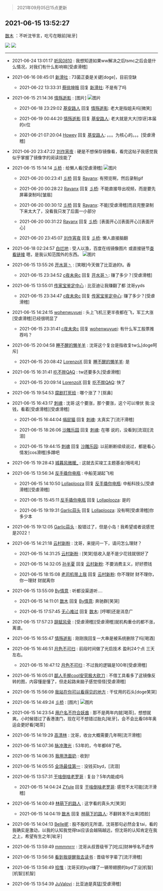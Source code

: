 > 2021年09月05日15点更新
<link rel="stylesheet" href="https://cdn.jsdelivr.net/gh/taotie6/sampleJSON@main/css/photo_show.css">


 ## 2021-06-15 13:52:27 

 [㪚木](https://www.coolapk.com/feed/27751230?shareKey=Yjg1NzlhMDg4NmQwNjEzMTc4MWQ~) ：不听沈爷言，吃亏在眼前[呲牙] 

<div class="album">
<img class="img-item" src="https://image.coolapk.com/feed/2021/0615/13/1081091_c2d4fb72_6346_6853@943x2340.jpeg" />
<img class="img-item" src="https://image.coolapk.com/feed/2021/0615/13/1081091_331e3ab1_6309_4714@955x813.jpeg" />
</div>

 ------- 

- 2021-06-24 13:01:17 [听风0810](uid=1786893) : 我想知道如果ww解决之后tsmc之后会是什么情况，对我们有什么影响嘛[受虐滑稽] 

- 2021-06-16 08:45:01 [新滑社](uid=2627292) : 73菌正委是关键[doge]，目前空缺 

    - 2021-06-22 13:33:31 [蔡徐坤哦](uid=6614339) 回复 [新滑社](uid=2627292): 不是有了吗 

- 2021-06-15 21:14:36 [情殇逝影](uid=883006) : [图片] ![图片](https://image.coolapk.com/feed/2021/0615/21/883006_af69ff99_2874_9943@1080x2340.jpeg)

    - 2021-06-18 23:29:02 [基安路人](uid=2793344) 回复 [情殇逝影](uid=883006): 老大是指姐夫吗[微笑] 

    - 2021-06-19 00:44:20 [情殇逝影](uid=883006) 回复 [基安路人](uid=2793344): 老大就是大大[惊讶]本届的c位 

    - 2021-06-21 07:20:04 [Howey](uid=2814167) 回复 [基安路人](uid=2793344): 。。。为核心的。。。[受虐滑稽] 

- 2021-06-20 23:47:22 [刘作宵夜](uid=546329) : 硬是不想保存镜像看，看完这帖子我感觉我似乎掌握了镜像字的阅读技能了 

- 2021-06-15 15:14:14 [彡桥](uid=3740933) : 给懒人看[受虐滑稽] ![图片](https://image.coolapk.com/feed/2021/0615/15/3740933_4e154447_1253_5137@367x640.gif)

    - 2021-06-20 00:23:41 [彡桥](uid=3740933) 回复 [Rayanx](uid=2072420): 有预览啊，然后录制gif 

    - 2021-06-20 00:28:22 [Rayanx](uid=2072420) 回复 [彡桥](uid=3740933): 不能直接导出视频，而是要先屏幕录制吗[皱眉] 

    - 2021-06-20 00:30:12 [彡桥](uid=3740933) 回复 [Rayanx](uid=2072420): 不能[受虐滑稽]而且完整录制下来太大了，没看我只发了后面一小部分 

    - 2021-06-20 00:31:22 [Rayanx](uid=2072420) 回复 [彡桥](uid=3740933): [表面开心][表面开心][表面开心] 

    - 2021-06-20 23:45:07 [刘作宵夜](uid=546329) 回复 [彡桥](uid=3740933): 懒人直接脑翻 

- 2021-06-18 02:24:57 [白烂地](uid=2557325) : 受人以渔，百度在线镜像图片
或直接链节<a class="feed-link-url" href="https://www.img2go.com/zh/rotate-image" title="https://www.img2go.com/zh/rotate-image" target="_blank" rel="nofollow">查看链接</a>
嗯，是我认知范围外的东西。 ![图片](https://image.coolapk.com/feed/2021/0618/02/2557325_e2f4d7e4_4295_9782@1080x2400.jpeg)

- 2021-06-15 13:55:26 [开水哥丶](uid=608451) : [笑眼]今天做了比亚迪的t。香 

    - 2021-06-15 23:34:52 [c夜未央c](uid=2817903) 回复 [开水哥丶](uid=608451): 赚了多少？[受虐滑稽] 

- 2021-06-15 13:55:01 [传家宝鉴定中心](uid=1537223) : 比亚迪让我赚翻了都 沈哥yyds 

    - 2021-06-15 23:34:47 [c夜未央c](uid=2817903) 回复 [传家宝鉴定中心](uid=1537223): 赚了多少？[受虐滑稽] 

- 2021-06-15 14:24:15 [wohenwuyuei](uid=1096665) : 头上飞机三更半夜都在飞，军工大涨[受虐滑稽]已经很明显了 

    - 2021-06-15 23:31:41 [c夜未央c](uid=2817903) 回复 [wohenwuyuei](uid=1096665): 有什么军工股票推荐吗？ 

- 2021-06-15 20:04:58 [睡不醒的懒羊羊](uid=4242505) : 沈哥这个复台是指收复tw么[doge呵斥] 

    - 2021-06-15 20:08:42 [LorenzoX](uid=645650) 回复 [睡不醒的懒羊羊](uid=4242505): 是 

- 2021-06-15 16:31:41 [吃不胖QAQ](uid=2739014) : tw还要多久[受虐滑稽] 

    - 2021-06-15 20:09:14 [LorenzoX](uid=645650) 回复 [吃不胖QAQ](uid=2739014): 快了 

- 2021-06-15 19:54:53 [腐剧打死给](uid=1391153) : 哪个涨了？[抠鼻] 

- 2021-06-15 16:43:17 [刺魂](uid=1662383) : 沈哥:这个要涨，那个要涨，这个可以埋伏
我:没钱，看着[受虐滑稽][受虐滑稽] 

    - 2021-06-15 16:44:04 [嗝屁猫](uid=1169961) 回复 [刺魂](uid=1662383): 太真实了[流汗滑稽] 

    - 2021-06-15 18:26:06 [沙雕乐园](uid=2447129) 回复 [刺魂](uid=1662383): 在哪 说的，没看到[流泪][流泪] 

    - 2021-06-15 19:44:15 [刺魂](uid=1662383) 回复 [沙雕乐园](uid=2447129): 以前断断续续说过，都是看心情发[cos滑稽]多蹲吧 

- 2021-06-15 19:28:43 [城暮风微暖_](uid=4146611) : 这就去买竣工主题基金[哦吼吼] 

- 2021-06-15 13:56:34 [反手撬你电瓶](uid=2732675) : 中船芜湖起飞啦 

    - 2021-06-15 14:10:50 [Lollaplooza](uid=1749843) 回复 [反手撬你电瓶](uid=2732675): 中船科技么[受虐滑稽][受虐滑稽] 

    - 2021-06-15 15:45:11 [反手撬你电瓶](uid=2732675) 回复 [Lollaplooza](uid=1749843): 是的 

    - 2021-06-15 19:19:31 [Garlic蒜头](uid=473445) 回复 [Lollaplooza](uid=1749843): 没有啊[受虐滑稽]你多少本 

- 2021-06-15 19:12:05 [Garlic蒜头](uid=473445) : 股错过了，但是小岛！我希望或者说感觉是2022！ 

- 2021-06-15 14:21:18 [云村新粉](uid=809098) : 沈哥，来提问一下，请问怎么理财？ 

    - 2021-06-15 14:31:25 [云村新粉](uid=809098) : [笑哭]低收入是不是少花钱就很好了 

    - 2021-06-15 14:32:05 [孙半夏](uid=1851173) 回复 [云村新粉](uid=809098): 不要消费主义，好好攒钱 

    - 2021-06-15 18:15:08 [老司机带上我](uid=1912353) 回复 [云村新粉](uid=809098): 你不理财 财不理你，你一理财 财就离你 

- 2021-06-15 13:55:09 [By情意](uid=2227064) : 听都没渠道听.... 

    - 2021-06-15 14:11:01 [㪚木](uid=1081091) 回复 [By情意](uid=2227064): 奔驰群[笑哭] 

    - 2021-06-15 17:57:45 [无心难过](uid=3681127) 回复 [㪚木](uid=1081091): [哼唧]还是消息广 

- 2021-06-15 17:57:23 [辞赋风骨](uid=875865) : [受虐滑稽][受虐滑稽]就机构重仓的都不涨，离谱。 

- 2021-06-15 16:55:47 [情殇逝影](uid=883006) : 刚刚我回复一大串是被系统删除了吗[喝酒] 

- 2021-06-15 16:46:51 [月色不可扫](uid=3639201) : 前段时间做了光启技术 盈利24个点 三天左右。 

    - 2021-06-15 16:47:12 [月色不可扫](uid=3639201) : 不过我的逻辑是100年[受虐滑稽] 

- 2021-06-15 16:05:01 [鄙人手握cool安究极大砍刀](uid=2616582) : 不借工具看多了这镜像反转的图，内容懂是懂了，但走起路来脑子感觉怪怪[受虐滑稽] 

- 2021-06-15 15:56:09 [我站在你可以看得见的地方](uid=1262232) : 干仗用的石头[doge笑哭] 

- 2021-06-15 14:49:24 [彡桥](uid=3740933) : [图片] ![图片](https://image.coolapk.com/feed/2021/0615/14/3740933_9de03c7f_9763_1935@960x1425.jpeg)

- 2021-06-15 14:23:54 [用户名不符合妖酋](uid=1105274) : 那不是两年内就[喝茶]，想想就爽。小时候错过了香港澳门，现在可不想错过胎丸[呲牙]，会不会比看08年奥运会更好看[喝茶] 

- 2021-06-15 14:19:29 [高清林](uid=8114305) : 沈哥，收台大概需要几年啊[流汗滑稽] 

- 2021-06-15 14:07:36 [脉冲激光](uid=1825566) : 53年的，今年都68了吧。 

- 2021-06-15 14:06:35 [我用洗面奶](uid=959542) : 收到! 

- 2021-06-15 14:05:55 [全场最佳第一](uid=4858822) : 没钱买byd，[流泪] 

- 2021-06-15 13:57:31 [干啥倒啥老罗哥](uid=2936994) : 复台？5年内能成吗 

    - 2021-06-15 14:04:24 [ZYule](uid=3305245) 回复 [干啥倒啥老罗哥](uid=2936994): 感觉不太可能[流汗滑稽] 

- 2021-06-15 14:00:49 [林萌下的路人](uid=900430) : 这字看的真头大[笑哭] 

    - 2021-06-15 14:04:19 [㪚木](uid=1081091) 回复 [林萌下的路人](uid=900430): 不翻转发不出来[捂脸] 

- 2021-06-15 14:04:13 [Belle呢](uid=2085738) : 股不股的无所谓，沈哥那句必然会复tai，看的我确实是激动，以我的认知我觉得tai应该会越隔越远，但沈哥的认知肯定在我之上，希望有生之年[呲牙] 

- 2021-06-15 13:59:49 [mmmmrrr](uid=3384805) : 沈哥从叔晋级爷了[吃瓜]财神爷名不虚传 

- 2021-06-15 13:56:58 [看到我提醒我去读书](uid=2577914) : 晋级爷字辈了[流汗滑稽] 

- 2021-06-15 13:56:49 [拾惟](uid=1326360) : 沈哥买的byd赚了一辆带翅膀的byd了没[机智][机智][机智] 

- 2021-06-15 13:54:39 [JuValovi](uid=1780252) : 比亚迪是真猛[受虐滑稽] 

